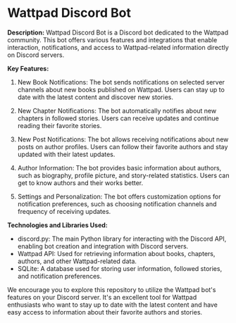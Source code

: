 # Wattpad Discord Bot

**Description:**
Wattpad Discord Bot is a Discord bot dedicated to the Wattpad community. This bot offers various features and integrations that enable interaction, notifications, and access to Wattpad-related information directly on Discord servers.

**Key Features:**
1. New Book Notifications: The bot sends notifications on selected server channels about new books published on Wattpad. Users can stay up to date with the latest content and discover new stories.

2. New Chapter Notifications: The bot automatically notifies about new chapters in followed stories. Users can receive updates and continue reading their favorite stories.

3. New Post Notifications: The bot allows receiving notifications about new posts on author profiles. Users can follow their favorite authors and stay updated with their latest updates.

4. Author Information: The bot provides basic information about authors, such as biography, profile picture, and story-related statistics. Users can get to know authors and their works better.

5. Settings and Personalization: The bot offers customization options for notification preferences, such as choosing notification channels and frequency of receiving updates.

**Technologies and Libraries Used:**
- discord.py: The main Python library for interacting with the Discord API, enabling bot creation and integration with Discord servers.
- Wattpad API: Used for retrieving information about books, chapters, authors, and other Wattpad-related data.
- SQLite: A database used for storing user information, followed stories, and notification preferences.

We encourage you to explore this repository to utilize the Wattpad bot's features on your Discord server. It's an excellent tool for Wattpad enthusiasts who want to stay up to date with the latest content and have easy access to information about their favorite authors and stories.
